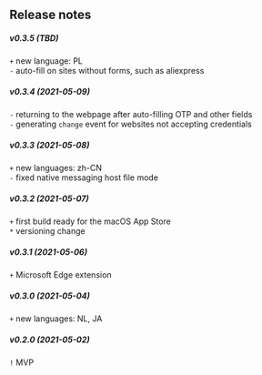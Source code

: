 Release notes
-------------
##### v0.3.5 (TBD)
`+` new language: PL  
`-` auto-fill on sites without forms, such as aliexpress  

##### v0.3.4 (2021-05-09)
`-` returning to the webpage after auto-filling OTP and other fields  
`-` generating `change` event for websites not accepting credentials  

##### v0.3.3 (2021-05-08)
`+` new languages: zh-CN  
`-` fixed native messaging host file mode  

##### v0.3.2 (2021-05-07)
`+` first build ready for the macOS App Store  
`*` versioning change  

##### v0.3.1 (2021-05-06)
`+` Microsoft Edge extension  

##### v0.3.0 (2021-05-04)
`+` new languages: NL, JA  

##### v0.2.0 (2021-05-02)
`!` MVP  
